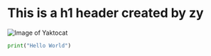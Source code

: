 # This is a h1 header created by zy
![Image of Yaktocat](https://octodex.github.com/images/yaktocat.png)
``` python
print("Hello World")
```
